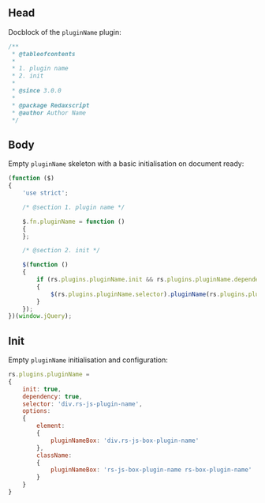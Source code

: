 Head
----

Docblock of the `pluginName` plugin:

```js
/**
 * @tableofcontents
 *
 * 1. plugin name
 * 2. init
 *
 * @since 3.0.0
 *
 * @package Redaxscript
 * @author Author Name
 */
```


Body
----

Empty `pluginName` skeleton with a basic initialisation on document ready:

```js
(function ($)
{
	'use strict';

	/* @section 1. plugin name */

	$.fn.pluginName = function ()
	{
	};

	/* @section 2. init */

	$(function ()
	{
		if (rs.plugins.pluginName.init && rs.plugins.pluginName.dependency)
		{
			$(rs.plugins.pluginName.selector).pluginName(rs.plugins.pluginName.options);
		}
	});
})(window.jQuery);
```


Init
----

Empty `pluginName` initialisation and configuration:

```js
rs.plugins.pluginName =
{
	init: true,
	dependency: true,
	selector: 'div.rs-js-plugin-name',
	options:
	{
		element:
		{
			pluginNameBox: 'div.rs-js-box-plugin-name'
		},
		className:
		{
			pluginNameBox: 'rs-js-box-plugin-name rs-box-plugin-name'
		}
	}
}
```